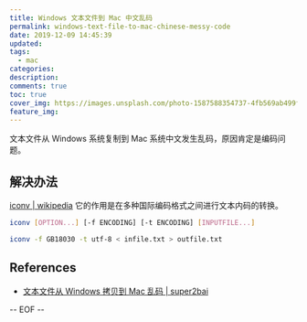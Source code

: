 ```yaml
---
title: Windows 文本文件到 Mac 中文乱码
permalink: windows-text-file-to-mac-chinese-messy-code
date: 2019-12-09 14:45:39
updated:
tags:
  - mac
categories:
description:
comments: true
toc: true
cover_img: https://images.unsplash.com/photo-1587588354737-4fb569ab499f?ixlib=rb-1.2.1&ixid=eyJhcHBfaWQiOjEyMDd9&auto=format&fit=crop&w=640&q=80
feature_img:
---
```


文本文件从 Windows 系统复制到 Mac 系统中文发生乱码，原因肯定是编码问题。

<!-- more -->

## 解决办法

[iconv | wikipedia](https://zh.wikipedia.org/wiki/Iconv) 它的作用是在多种国际编码格式之间进行文本内码的转换。

```bash
iconv [OPTION...] [-f ENCODING] [-t ENCODING] [INPUTFILE...]

iconv -f GB18030 -t utf-8 < infile.txt > outfile.txt
```

## References

- [文本文件从 Windows 拷贝到 Mac 乱码 | super2bai](https://super2bai.github.io/codec/w2m.html)

-- EOF --
